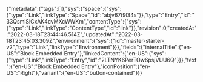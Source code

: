 {"metadata":{"tags":[]},"sys":{"space":{"sys":{"type":"Link","linkType":"Space","id":"abjv67t9l34s"}},"type":"Entry","id":"33QsmlSiCxAK4cvMXcWWKm","contentType":{"sys":{"type":"Link","linkType":"ContentType","id":"link"}},"revision":0,"createdAt":"2022-03-18T23:44:46.514Z","updatedAt":"2022-03-18T23:45:03.309Z","environment":{"sys":{"id":"master-starter-v2","type":"Link","linkType":"Environment"}}},"fields":{"internalTitle":{"en-US":"Block Embedded Entry"},"linkedContent":{"en-US":{"sys":{"type":"Link","linkType":"Entry","id":"2LTNYK6PerTOw6psjVUU6Q"}}},"text":{"en-US":"Block Embedded Entry"},"iconPosition":{"en-US":"Right"},"variant":{"en-US":"button-contained"}}}